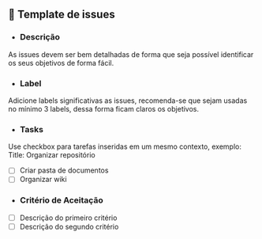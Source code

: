 ## 🔵 Template de issues

* ### Descrição
As issues devem ser bem detalhadas de forma que seja possível identificar os seus objetivos de forma fácil.

* ### Label
Adicione labels significativas as issues, recomenda-se que sejam usadas no mínimo 3 labels, dessa forma ficam claros os objetivos.

* ### Tasks
Use checkbox para tarefas inseridas em um mesmo contexto, exemplo:        
Title: Organizar repositório        
- [ ] Criar pasta de documentos
- [ ] Organizar wiki

* ### Critério de Aceitação
- [ ] Descrição do primeiro critério
- [ ] Descrição do segundo critério
